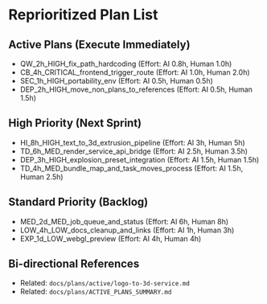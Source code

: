 # Reprioritized Plan List

## Active Plans (Execute Immediately)
- QW_2h_HIGH_fix_path_hardcoding (Effort: AI 0.8h, Human 1.0h)
- CB_4h_CRITICAL_frontend_trigger_route (Effort: AI 1.0h, Human 2.0h)
- SEC_1h_HIGH_portability_env (Effort: AI 0.5h, Human 0.5h)
- DEP_2h_HIGH_move_non_plans_to_references (Effort: AI 0.5h, Human 1.5h)

## High Priority (Next Sprint)
- HI_8h_HIGH_text_to_3d_extrusion_pipeline (Effort: AI 3h, Human 5h)
- TD_6h_MED_render_service_api_bridge (Effort: AI 2.5h, Human 3.5h)
- DEP_3h_HIGH_explosion_preset_integration (Effort: AI 1.5h, Human 1.5h)
- TD_4h_MED_bundle_map_and_task_moves_process (Effort: AI 1.5h, Human 2.5h)

## Standard Priority (Backlog)
- MED_2d_MED_job_queue_and_status (Effort: AI 6h, Human 8h)
- LOW_4h_LOW_docs_cleanup_and_links (Effort: AI 1h, Human 3h)
- EXP_1d_LOW_webgl_preview (Effort: AI 4h, Human 4h)

## Bi-directional References
- Related: `docs/plans/active/logo-to-3d-service.md`
- Related: `docs/plans/ACTIVE_PLANS_SUMMARY.md`
